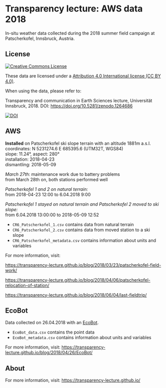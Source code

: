 # Transparency lecture: AWS data 2018

In-situ weather data collected during the 2018 summer field campaign at
Patscherkofel, Innsbruck, Austria.

## License

[![Creative Commons License](https://mirrors.creativecommons.org/presskit/buttons/88x31/svg/by.svg)](https://creativecommons.org/licenses/by/4.0/)

These data are licensed under a [Attribution 4.0 International license (CC BY 4.0)](https://creativecommons.org/licenses/by/4.0/).

When using the data, please refer to:

Transparency and communication in Earth Sciences lecture, Universität Innsbruck, 2018. DOI: https://doi.org/10.5281/zenodo.1264686

[![DOI](https://zenodo.org/badge/136020345.svg)](https://zenodo.org/badge/latestdoi/136020345)

## AWS

**Installed** on Patscherkofel ski slope terrain with an altitude 1881m a.s.l.    
coordinates:  N 5231274.6   E 685395.6    (UTM32T, WGS84)  
slope: 11.24°, aspect: 280°  
installation: 2018-04-23   
dismantling:  2018-05-09   

*March 27th*: maintenance work due to battery problems  
from March 28th on, both stations performed well  

*Patscherkofel 1 and 2 on natural terrain:*  
from  2018-04-23 12:00  to 6.04.2018 9:00  

*Patscherkofel 1 stayed on natural terrain and Patscherkofel 2 moved to ski slope:*   
from 6.04.2018 13:00:00 to 2018-05-09 12:52  

- ``CR6_Patscherkofel_1.csv`` contains data from natural terrain
- ``CR6_Patscherkofel_2.csv`` contains data from moved station to a ski slope
- ``CR6_Patscherkofel_metadata.csv`` contains information about units and variables

For more information, visit:

https://transparency-lecture.github.io/blog/2018/03/23/patscherkofel-field-work/

https://transparency-lecture.github.io/blog/2018/04/06/patscherkofel-relocation-of-station/

https://transparency-lecture.github.io/blog/2018/06/04/last-fieldtrip/

## EcoBot

Data collected on 26.04.2018 with an [EcoBot](https://www.ncbi.nlm.nih.gov/pmc/articles/PMC4429021/).

- ``EcoBot_data.csv`` contains the point data
- ``EcoBot_metadata.csv`` contains information about units and variables

For more information, visit: https://transparency-lecture.github.io/blog/2018/04/26/EcoBot/

## About

For more information, visit: https://transparency-lecture.github.io/
